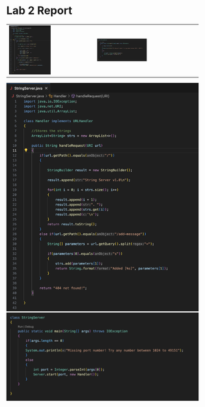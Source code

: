 # Lab 2 Report

<table>
  <tr>
    <td><img src="code.png" width="50%"></td>
    <td><img src="code2.png" width="50%"></td>
  </tr>
</table>

![Code](code.png) ![Code2](code2.png)
